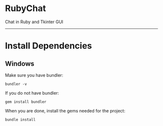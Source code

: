 # RubyChat
Chat in Ruby and Tkinter GUI

____________________________________________________

# Install Dependencies
## Windows
Make sure you have bundler:
```
bundler -v
```

If you do not have bundler:
```
gem install bundler
```

When you are done, install the gems needed for the project:
```
bundle install
```
